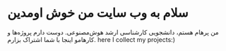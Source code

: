 
<h1>سلام به وب سایت من خوش اومدین</h1>
<p>
من پرهام هستم، دانشجویی کارشناسی ارشد هوش‌مصنوعی. دوست دارم پروژه‌ها و کارهامو اینجا با شما اشتراک بزارم. 
here I collect my projects:)</p>

